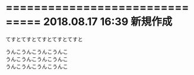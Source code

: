 ===============================
2018.08.17 16:39 新規作成  
===============================

てすとてすとてすとてすとてすと  

うんこうんこうんこうんこ  
うんこうんこうんこうんこ  
うんこうんこうんこうんこ  

